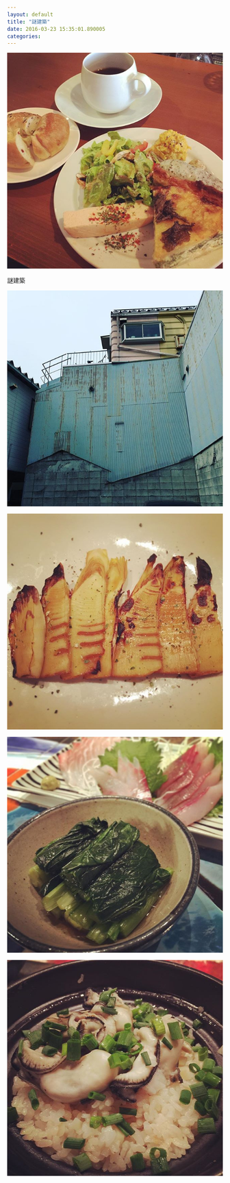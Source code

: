 ```yaml
---
layout: default
title: "謎建築"
date: 2016-03-23 15:35:01.890005
categories: 
---
```


![最後のmillsランチ◎](/assets/images/201603/12797940_1547929882166990_1755670827_n.jpg)

謎建築

![謎建築](/assets/images/201603/12783457_457293634465082_1452478140_n.jpg)

![](/assets/images/201603/10005210_1668782790043376_720315115_n.jpg)

![ちゃんと出汁をとるとおひたしは別次元](/assets/images/201603/12816976_971438852938219_1841096158_n.jpg)

![](/assets/images/201603/12797830_1111366625560550_1097064230_n.jpg)


